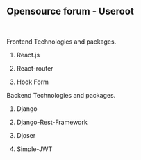 <h2>Opensource forum - Useroot</h2>
<br />
<p>Frontend Technologies and packages.</p>
<ol>
  <li><p>React.js</p></li>
  <li><p>React-router</p></li>
  <li><p>Hook Form</p></li>
</ol>
<p>Backend Technologies and packages.</p>
<ol>
  <li><p>Django</p></li>
  <li><p>Django-Rest-Framework</p></li>
  <li><p>Djoser</p></li>
  <li><p>Simple-JWT</p></li>
</ol>
